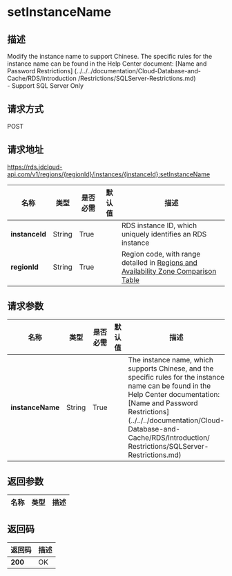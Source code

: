 # setInstanceName


## 描述
Modify the instance name to support Chinese. The specific rules for the instance name can be found in the Help Center document: [Name and Password Restrictions] (../../../documentation/Cloud-Database-and-Cache/RDS/Introduction /Restrictions/SQLServer-Restrictions.md)<br>-  Support SQL Server Only

## 请求方式
POST

## 请求地址
https://rds.jdcloud-api.com/v1/regions/{regionId}/instances/{instanceId}:setInstanceName

|名称|类型|是否必需|默认值|描述|
|---|---|---|---|---|
|**instanceId**|String|True||RDS instance ID, which uniquely identifies an RDS instance|
|**regionId**|String|True||Region code, with range detailed in [Regions and Availability Zone Comparison Table](../Enum-Definitions/Regions-AZ.md)|

## 请求参数
|名称|类型|是否必需|默认值|描述|
|---|---|---|---|---|
|**instanceName**|String|True||The instance name, which supports Chinese, and the specific rules for the instance name can be found in the Help Center documentation: [Name and Password Restrictions] (../../../documentation/Cloud-Database-and-Cache/RDS/Introduction/ Restrictions/SQLServer-Restrictions.md)|


## 返回参数
|名称|类型|描述|
|---|---|---|



## 返回码
|返回码|描述|
|---|---|
|**200**|OK|
